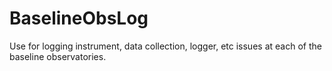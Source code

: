 # BaselineObsLog
Use for logging instrument, data collection, logger, etc issues at each of the baseline observatories.
